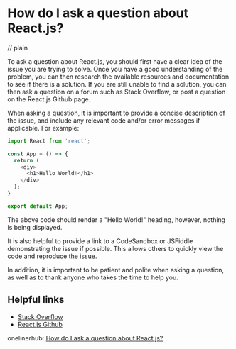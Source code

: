 # How do I ask a question about React.js?
// plain

To ask a question about React.js, you should first have a clear idea of the issue you are trying to solve. Once you have a good understanding of the problem, you can then research the available resources and documentation to see if there is a solution. If you are still unable to find a solution, you can then ask a question on a forum such as Stack Overflow, or post a question on the React.js Github page.

When asking a question, it is important to provide a concise description of the issue, and include any relevant code and/or error messages if applicable. For example:

```js
import React from 'react';

const App = () => {
  return (
    <div>
      <h1>Hello World!</h1>
    </div>
  );
}

export default App;
```

The above code should render a "Hello World!" heading, however, nothing is being displayed.

It is also helpful to provide a link to a CodeSandbox or JSFiddle demonstrating the issue if possible. This allows others to quickly view the code and reproduce the issue.

In addition, it is important to be patient and polite when asking a question, as well as to thank anyone who takes the time to help you.

## Helpful links
- [Stack Overflow](https://stackoverflow.com/questions/tagged/reactjs)
- [React.js Github](https://github.com/facebook/react)

onelinerhub: [How do I ask a question about React.js?](https://onelinerhub.com/reactjs/how-do-i-ask-a-question-about-react-js)